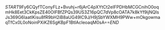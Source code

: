 $START$9Fy6CQyfTConyFLz+Bvuhj+r6jArC4pXYtCt2eIFPDHbMCGCnihO0oqmHk8Eet3CkKpsZE40OIFBfZPQs39US3Z16pQC7dVp8cOATA7k8kYf9ijNQIsJs369G6IaatlKisu8fR9bH2iB8aUG49lC9J/H9jSbYWXMH9PWw+mOkgowmaqTfCx0L0oNoinPXiKZ6SgKBpF1BtIAcIeoaqM0sA==$END$